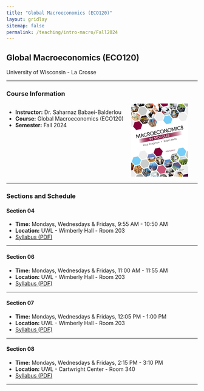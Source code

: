 ```yaml
---
title: "Global Macroeconomics (ECO120)"
layout: gridlay
sitemap: false
permalink: /teaching/intro-macro/Fall2024
---
```


## Global Macroeconomics (ECO120)

University of Wisconsin - La Crosse 

---

### Course Information
<div style="display: flex; align-items: flex-start; gap: 20px;">
  <div>
    <ul>
      <li><strong>Instructor:</strong> Dr. Saharnaz Babaei-Balderlou</li>
      <li><strong>Course:</strong> Global Macroeconomics (ECO120)</li>
      <li><strong>Semester:</strong> Fall 2024</li>
    </ul>
  </div>
  <div style="flex-shrink: 0; text-align: center;">
    <img src="/assets/images/macro-KrugmanWells-cover.jpg" alt="Global Macroeconomics" style="max-width: 150px; height: auto;">
  </div>
</div>

---

### Sections and Schedule

#### Section 04
- **Time:** Mondays, Wednesdays & Fridays, 9:55 AM - 10:50 AM  
- **Location:** UWL - Wimberly Hall - Room 203  
- [Syllabus (PDF)](/assets/teaching/IntroMacro/Syllabus_ECON120_04_Global_Macro.pdf)  

--- 

#### Section 06
- **Time:** Mondays, Wednesdays & Fridays, 11:00 AM - 11:55 AM  
- **Location:** UWL - Wimberly Hall - Room 203  
- [Syllabus (PDF)](/assets/teaching/IntroMacro/Syllabus_ECON120_06_Global_Macro.pdf)  

---

#### Section 07
- **Time:** Mondays, Wednesdays & Fridays, 12:05 PM - 1:00 PM  
- **Location:** UWL - Wimberly Hall - Room 203  
- [Syllabus (PDF)](/assets/teaching/IntroMacro/Syllabus_ECON120_07_Global_Macro.pdf)  

---

#### Section 08
- **Time:** Mondays, Wednesdays & Fridays, 2:15 PM - 3:10 PM  
- **Location:** UWL - Cartwright Center - Room 340  
- [Syllabus (PDF)](/assets/teaching/IntroMacro/Syllabus_ECON120_08_Global_Macro.pdf)  

---
